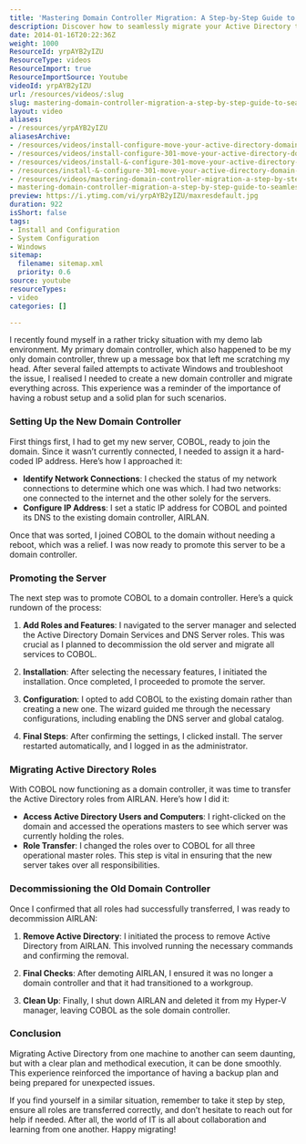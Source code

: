 ```yaml
---
title: 'Mastering Domain Controller Migration: A Step-by-Step Guide to Seamless Active Directory Transfers'
description: Discover how to seamlessly migrate your Active Directory to a new domain controller with this step-by-step guide. Ensure your IT setup is robust and reliable!
date: 2014-01-16T20:22:36Z
weight: 1000
ResourceId: yrpAYB2yIZU
ResourceType: videos
ResourceImport: true
ResourceImportSource: Youtube
videoId: yrpAYB2yIZU
url: /resources/videos/:slug
slug: mastering-domain-controller-migration-a-step-by-step-guide-to-seamless-active-directory-transfers
layout: video
aliases:
- /resources/yrpAYB2yIZU
aliasesArchive:
- /resources/videos/install-configure-move-your-active-directory-domain-to-another-server
- /resources/videos/install-configure-301-move-your-active-directory-domain-to-another-server
- /resources/videos/install-&-configure-301-move-your-active-directory-domain-to-another-server
- /resources/install-&-configure-301-move-your-active-directory-domain-to-another-server
- /resources/videos/mastering-domain-controller-migration-a-step-by-step-guide-to-seamless-active-directory-transfers
- mastering-domain-controller-migration-a-step-by-step-guide-to-seamless-active-directory-transfers
preview: https://i.ytimg.com/vi/yrpAYB2yIZU/maxresdefault.jpg
duration: 922
isShort: false
tags:
- Install and Configuration
- System Configuration
- Windows
sitemap:
  filename: sitemap.xml
  priority: 0.6
source: youtube
resourceTypes:
- video
categories: []

---
```

I recently found myself in a rather tricky situation with my demo lab environment. My primary domain controller, which also happened to be my only domain controller, threw up a message box that left me scratching my head. After several failed attempts to activate Windows and troubleshoot the issue, I realised I needed to create a new domain controller and migrate everything across. This experience was a reminder of the importance of having a robust setup and a solid plan for such scenarios.

### Setting Up the New Domain Controller

First things first, I had to get my new server, COBOL, ready to join the domain. Since it wasn’t currently connected, I needed to assign it a hard-coded IP address. Here’s how I approached it:

- **Identify Network Connections**: I checked the status of my network connections to determine which one was which. I had two networks: one connected to the internet and the other solely for the servers.
- **Configure IP Address**: I set a static IP address for COBOL and pointed its DNS to the existing domain controller, AIRLAN.

Once that was sorted, I joined COBOL to the domain without needing a reboot, which was a relief. I was now ready to promote this server to be a domain controller.

### Promoting the Server

The next step was to promote COBOL to a domain controller. Here’s a quick rundown of the process:

1. **Add Roles and Features**: I navigated to the server manager and selected the Active Directory Domain Services and DNS Server roles. This was crucial as I planned to decommission the old server and migrate all services to COBOL.
   
2. **Installation**: After selecting the necessary features, I initiated the installation. Once completed, I proceeded to promote the server.

3. **Configuration**: I opted to add COBOL to the existing domain rather than creating a new one. The wizard guided me through the necessary configurations, including enabling the DNS server and global catalog.

4. **Final Steps**: After confirming the settings, I clicked install. The server restarted automatically, and I logged in as the administrator.

### Migrating Active Directory Roles

With COBOL now functioning as a domain controller, it was time to transfer the Active Directory roles from AIRLAN. Here’s how I did it:

- **Access Active Directory Users and Computers**: I right-clicked on the domain and accessed the operations masters to see which server was currently holding the roles.
- **Role Transfer**: I changed the roles over to COBOL for all three operational master roles. This step is vital in ensuring that the new server takes over all responsibilities.

### Decommissioning the Old Domain Controller

Once I confirmed that all roles had successfully transferred, I was ready to decommission AIRLAN:

1. **Remove Active Directory**: I initiated the process to remove Active Directory from AIRLAN. This involved running the necessary commands and confirming the removal.
   
2. **Final Checks**: After demoting AIRLAN, I ensured it was no longer a domain controller and that it had transitioned to a workgroup.

3. **Clean Up**: Finally, I shut down AIRLAN and deleted it from my Hyper-V manager, leaving COBOL as the sole domain controller.

### Conclusion

Migrating Active Directory from one machine to another can seem daunting, but with a clear plan and methodical execution, it can be done smoothly. This experience reinforced the importance of having a backup plan and being prepared for unexpected issues. 

If you find yourself in a similar situation, remember to take it step by step, ensure all roles are transferred correctly, and don’t hesitate to reach out for help if needed. After all, the world of IT is all about collaboration and learning from one another. Happy migrating!

